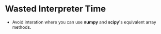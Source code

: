 # Wasted Interpreter Time
* Avoid interation where you can use __numpy__ and __scipy__'s equivalent
  array methods.
